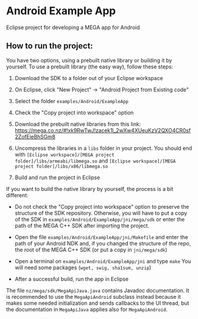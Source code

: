 # Android Example App

Eclipse project for developing a MEGA app for Android

## How to run the project:

You have two options, using a prebuilt native library or building it by yourself.
To use a prebuilt library (the easy way), follow these steps:

1. Download the SDK to a folder out of your Eclipse workspace
2. On Eclipse, click "New Project" -> "Android Project from Existing code"
3. Select the folder `examples/Android/ExampleApp`
4. Check the "Copy project into workspace" option
5. Download the prebuilt native libraries from this link:
https://mega.co.nz/#!xk9RwTwJ!zacek1l_2wXw4XUeuKzV2QXO4CR0sf2ZofEieBhSGm8

6. Uncompress the libraries in a `libs` folder in your project.
You should end with `[Eclipse workspace]/[MEGA project folder]/libs/armeabi/libmega.so` and `[Eclipse workspace]/[MEGA project folder]/libs/x86/libmega.so`

7. Build and run the project in Eclipse

If you want to build the native library by yourself, the process is a 
bit different:

* Do not check the "Copy project into workspace" option to preserve the structure of the 
SDK repository. Otherwise, you will have to put a copy of the SDK in 
`examples/Android/ExampleApp/jni/mega/sdk` or enter the path of the MEGA C++ SDK after importing the project.

* Open the file `examples/Android/ExampleApp/jni/Makefile` and enter 
the path of your Android NDK and, if you changed the structure of the repo, the root of the MEGA C++ SDK (or put a copy in 
`jni/mega/sdk`)

* Open a terminal on `examples/Android/ExampleApp/jni` and type `make`
You will need some packages (`wget, swig, sha1sum, unzip`)

* After a successful build, run the app in Eclipse

The file `nz/mega/sdk/MegaApiJava.java` contains Javadoc documentation. It is recommended to use the `MegaApiAndroid` subclass instead because it makes some needed initialization and sends callbacks to the UI thread, but the documentation in `MegaApiJava` applies also for `MegaApiAndroid`.
